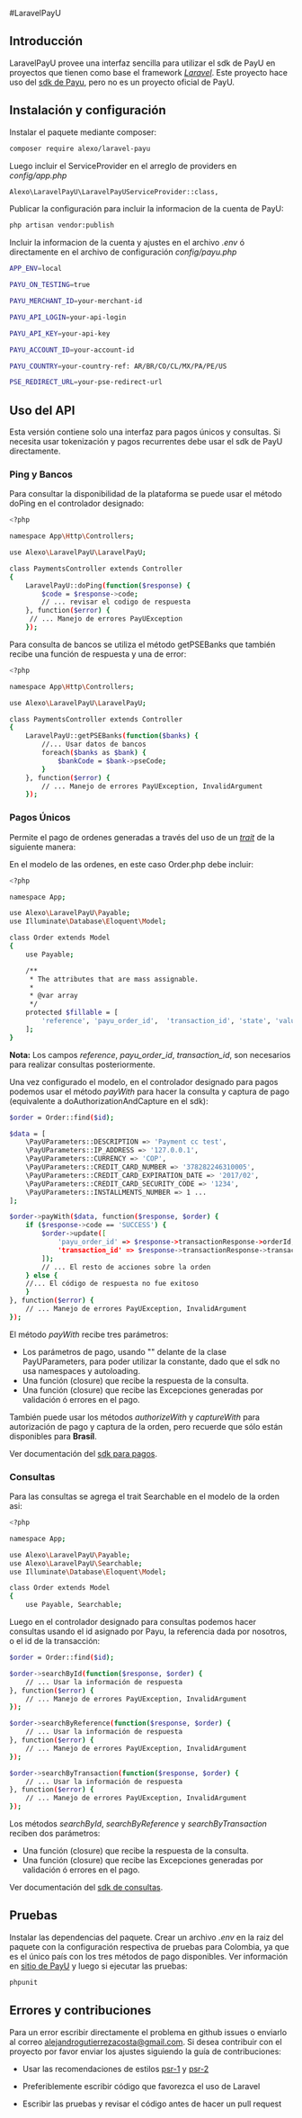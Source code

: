 #LaravelPayU

## Introducción
LaravelPayU provee una interfaz sencilla para utilizar el sdk de PayU en proyectos que tienen como base el framework [*Laravel*](https://laravel.com).
Este proyecto hace uso del [sdk de Payu](http://developers.payulatam.com/es/sdk/), pero no es un proyecto oficial de PayU.

## Instalación y configuración

Instalar el paquete mediante composer:

``` bash
composer require alexo/laravel-payu
```

Luego incluir el ServiceProvider en el arreglo de providers en *config/app.php*
``` bash
Alexo\LaravelPayU\LaravelPayUServiceProvider::class,
```

Publicar la configuración para incluir la informacion de la cuenta de PayU:
``` bash
php artisan vendor:publish 
```


Incluir la informacion de la cuenta y ajustes en el archivo *.env* ó directamente en
el archivo de configuración *config/payu.php*
``` bash
APP_ENV=local

PAYU_ON_TESTING=true

PAYU_MERCHANT_ID=your-merchant-id

PAYU_API_LOGIN=your-api-login

PAYU_API_KEY=your-api-key

PAYU_ACCOUNT_ID=your-account-id

PAYU_COUNTRY=your-country-ref: AR/BR/CO/CL/MX/PA/PE/US

PSE_REDIRECT_URL=your-pse-redirect-url
```

## Uso del API

Esta versión contiene solo una interfaz para pagos únicos y consultas.
Si necesita usar tokenización y pagos recurrentes debe usar el sdk de PayU directamente.

### Ping y Bancos

Para consultar la disponibilidad de la plataforma se puede usar el método doPing en el controlador
designado:

``` bash
<?php

namespace App\Http\Controllers;

use Alexo\LaravelPayU\LaravelPayU;

class PaymentsController extends Controller
{
    LaravelPayU::doPing(function($response) {
        $code = $response->code;
        // ... revisar el codigo de respuesta
    }, function($error) {
     // ... Manejo de errores PayUException
    });
```

Para consulta de bancos se utiliza el método getPSEBanks que también recibe una función de respuesta
y una de error:
``` bash
<?php

namespace App\Http\Controllers;

use Alexo\LaravelPayU\LaravelPayU;

class PaymentsController extends Controller
{
    LaravelPayU::getPSEBanks(function($banks) {
        //... Usar datos de bancos
        foreach($banks as $bank) {
            $bankCode = $bank->pseCode;
        }
    }, function($error) {
        // ... Manejo de errores PayUException, InvalidArgument
    });
```

### Pagos Únicos

Permite el pago de ordenes generadas a través del uso de un [*trait*](http://php.net/manual/en/language.oop5.traits.php) de la siguiente manera:

En el modelo de las ordenes, en este caso Order.php debe incluir:

``` bash
<?php

namespace App;

use Alexo\LaravelPayU\Payable;
use Illuminate\Database\Eloquent\Model;

class Order extends Model
{
    use Payable;

    /**
     * The attributes that are mass assignable.
     *
     * @var array
     */
    protected $fillable = [
        'reference', 'payu_order_id',  'transaction_id', 'state', 'value', 'user_id'
    ];
}

```

**Nota:** Los campos *reference*, *payu_order_id*, *transaction_id*, son necesarios para realizar
consultas posteriormente.

Una vez configurado el modelo, en el controlador designado para pagos podemos usar el método *payWith* para hacer la consulta y captura de pago (equivalente a doAuthorizationAndCapture en el sdk):

``` bash
$order = Order::find($id);

$data = [
    \PayUParameters::DESCRIPTION => 'Payment cc test',
    \PayUParameters::IP_ADDRESS => '127.0.0.1',
    \PayUParameters::CURRENCY => 'COP',
    \PayUParameters::CREDIT_CARD_NUMBER => '378282246310005',
    \PayUParameters::CREDIT_CARD_EXPIRATION_DATE => '2017/02',
    \PayUParameters::CREDIT_CARD_SECURITY_CODE => '1234',
    \PayUParameters::INSTALLMENTS_NUMBER => 1 ...
];

$order->payWith($data, function($response, $order) {
    if ($response->code == 'SUCCESS') {
        $order->update([
            'payu_order_id' => $response->transactionResponse->orderId,
            'transaction_id' => $response->transactionResponse->transactionId
        ]);
        // ... El resto de acciones sobre la orden
    } else {
    //... El código de respuesta no fue exitoso
    }
}, function($error) {
    // ... Manejo de errores PayUException, InvalidArgument
});

```

El método *payWith* recibe tres parámetros:

- Los parámetros de pago, usando "\" delante de la clase PayUParameters, para
poder utilizar la constante, dado que el sdk no usa namespaces y autoloading.
- Una función (closure) que recibe la respuesta de la consulta.
- Una función (closure) que recibe las Excepciones generadas por validación ó
errores en el pago.

También puede usar los métodos *authorizeWith* y *captureWith* para autorización de
pago y captura de la orden, pero recuerde que sólo están disponibles para **Brasíl**.

Ver documentación del [sdk para pagos](http://developers.payulatam.com/es/sdk/payments.html).

### Consultas

Para las consultas se agrega el trait Searchable en el modelo de la orden asi:

``` bash
<?php

namespace App;

use Alexo\LaravelPayU\Payable;
use Alexo\LaravelPayU\Searchable;
use Illuminate\Database\Eloquent\Model;

class Order extends Model
{
    use Payable, Searchable;

```

Luego en el controlador designado para consultas podemos hacer consultas usando el id asignado por Payu, la referencia dada por nosotros, o el id de la transacción:

``` bash
$order = Order::find($id);

$order->searchById(function($response, $order) {
    // ... Usar la información de respuesta
}, function($error) {
    // ... Manejo de errores PayUException, InvalidArgument
});

$order->searchByReference(function($response, $order) {
    // ... Usar la información de respuesta
}, function($error) {
    // ... Manejo de errores PayUException, InvalidArgument
});

$order->searchByTransaction(function($response, $order) {
    // ... Usar la información de respuesta
}, function($error) {
    // ... Manejo de errores PayUException, InvalidArgument
});

```

Los métodos *searchById*, *searchByReference* y *searchByTransaction* reciben dos parámetros:

- Una función (closure) que recibe la respuesta de la consulta.
- Una función (closure) que recibe las Excepciones generadas por validación ó errores en el pago.

Ver documentación del [sdk de consultas](http://developers.payulatam.com/es/sdk/queries.html).


## Pruebas
Instalar las dependencias del paquete.
Crear un archivo *.env* en la raiz del paquete con la configuración respectiva de pruebas para Colombia, ya que es el único país con los tres métodos de pago disponibles. Ver información en [sitio de PayU](http://developers.payulatam.com/es/sdk/sandbox.html) y luego si ejecutar las pruebas:

``` bash
phpunit
```

## Errores y contribuciones

Para un error escribir directamente el problema en github issues o enviarlo
al correo alejandrogutierrezacosta@gmail.com. Si desea contribuir con el proyecto por favor enviar los ajustes siguiendo la guía de contribuciones:

- Usar las recomendaciones de estilos [psr-1](http://www.php-fig.org/psr/psr-1/) y [psr-2](http://www.php-fig.org/psr/psr-2/)

- Preferiblemente escribir código que favorezca el uso de Laravel

- Escribir las pruebas y revisar el código antes de hacer un pull request

